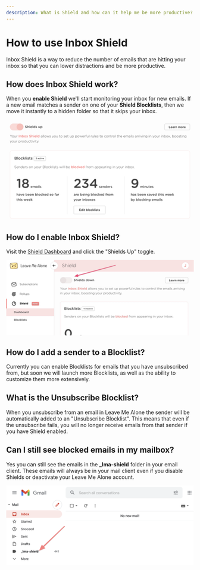 ```yaml
---
description: What is Shield and how can it help me be more productive?
---
```


# How to use Inbox Shield

Inbox Shield is a way to reduce the number of emails that are hitting your inbox so that you can lower distractions and be more productive.

## How does Inbox Shield work?

When you **enable Shield** we'll start monitoring your inbox for new emails. If a new email matches a sender on one of your **Shield Blocklists**, then we move it instantly to a hidden folder so that it skips your inbox.

![The Shield dashboard](../.gitbook/assets/shield-unsub-blocklists.png)

## How do I enable Inbox Shield?

Visit the [Shield Dashboard](https://leavemealone.app/app/shield) and click the "Shields Up" toggle.

![](../.gitbook/assets/image%20%2842%29.png)

## How do I add a sender to a Blocklist?

Currently you can enable Blocklists for emails that you have unsubscribed from, but soon we will launch more Blocklists, as well as the ability to customize them more extensively.

## What is the Unsubscribe Blocklist?

When you unsubscribe from an email in Leave Me Alone the sender will be automatically added to an "Unsubscribe Blocklist". This means that even if the unsubscribe fails, you will no longer receive emails from that sender if you have Shield enabled.

## Can I still see blocked emails in my mailbox?

Yes you can still see the emails in the **\_lma-shield** folder in your email client. These emails will always be in your mail client even if you disable Shields or deactivate your Leave Me Alone account.

![Where to find emails blocked by Leave Me Alone Shield in Gmail.](../.gitbook/assets/shield-folder-in-gmail.png)











